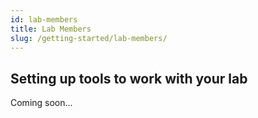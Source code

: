 ```yaml
---
id: lab-members
title: Lab Members
slug: /getting-started/lab-members/
---
```


## Setting up tools to work with your lab

Coming soon...
